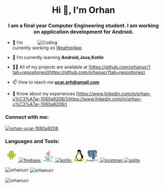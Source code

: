 <h1 align="center">Hi 👋, I'm Orhan</h1>
<h3 align="center">I am a final year Computer Engineering student. I am working on application development for Android.</h3>
<img align="right" alt="Coding" width="400" src="https://media.tenor.com/GfSX-u7VGM4AAAAC/coding.gif">


- 🔭 I’m currently working on [WeatherApp](https://github.com/orhanucr/WeatherApp)

- 🌱 I’m currently learning **Android,Java,Kotlin**

- 👨‍💻 All of my projects are available at [https://github.com/orhanucr?tab=repositories](https://github.com/orhanucr?tab=repositories)

- 📫 How to reach me **ucar.orh@gmail.com**

- 📄 Know about my experiences [https://www.linkedin.com/in/orhan-u%C3%A7ar-1060a9208/](https://www.linkedin.com/in/orhan-u%C3%A7ar-1060a9208/)

<h3 align="left">Connect with me:</h3>
<p align="left">
<a href="https://linkedin.com/in/orhan-uçar-1060a9208" target="blank"><img align="center" src="https://raw.githubusercontent.com/rahuldkjain/github-profile-readme-generator/master/src/images/icons/Social/linked-in-alt.svg" alt="orhan-uçar-1060a9208" height="30" width="40" /></a>
</p>

<h3 align="left">Languages and Tools:</h3>
<p align="left"> <a href="https://developer.android.com" target="_blank" rel="noreferrer"> <img src="https://raw.githubusercontent.com/devicons/devicon/master/icons/android/android-original-wordmark.svg" alt="android" width="40" height="40"/> </a> <a href="https://firebase.google.com/" target="_blank" rel="noreferrer"> <img src="https://www.vectorlogo.zone/logos/firebase/firebase-icon.svg" alt="firebase" width="40" height="40"/> </a> <a href="https://www.java.com" target="_blank" rel="noreferrer"> <img src="https://raw.githubusercontent.com/devicons/devicon/master/icons/java/java-original.svg" alt="java" width="40" height="40"/> </a> <a href="https://kotlinlang.org" target="_blank" rel="noreferrer"> <img src="https://www.vectorlogo.zone/logos/kotlinlang/kotlinlang-icon.svg" alt="kotlin" width="40" height="40"/> </a> <a href="https://www.linux.org/" target="_blank" rel="noreferrer"> <img src="https://raw.githubusercontent.com/devicons/devicon/master/icons/linux/linux-original.svg" alt="linux" width="40" height="40"/> </a> <a href="https://www.postgresql.org" target="_blank" rel="noreferrer"> <img src="https://raw.githubusercontent.com/devicons/devicon/master/icons/postgresql/postgresql-original-wordmark.svg" alt="postgresql" width="40" height="40"/> </a> <a href="https://postman.com" target="_blank" rel="noreferrer"> <img src="https://www.vectorlogo.zone/logos/getpostman/getpostman-icon.svg" alt="postman" width="40" height="40"/> </a> <a href="https://www.sqlite.org/" target="_blank" rel="noreferrer"> <img src="https://www.vectorlogo.zone/logos/sqlite/sqlite-icon.svg" alt="sqlite" width="40" height="40"/> </a> </p>

<p><img align="left" src="https://github-readme-stats.vercel.app/api?username=orhanucr&count_private=true&theme=tokyonight&locale=en&layout=compact" alt="orhanucr" /></p>

<p>&nbsp;<img align="center" src="https://github-readme-stats.vercel.app/api?username=orhanucr&count_private=true&theme=tokyonight&locale=en" alt="orhanucr" /></p>

<p><img align="center" src="https://github-readme-streak-stats.herokuapp.com/?user=orhanucr&theme=dark" alt="orhanucr" /></p>

